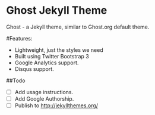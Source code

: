 Ghost Jekyll Theme
==================

Ghost - a Jekyll theme, similar to Ghost.org default theme.

#Features:
- Lightweight, just the styles we need
- Built using Twitter Bootstrap 3
- Google Analytics support.
- Disqus support.

##Todo
- [ ] Add usage instructions.
- [ ] Add Google Authorship.
- [ ] Publish to http://jekyllthemes.org/
